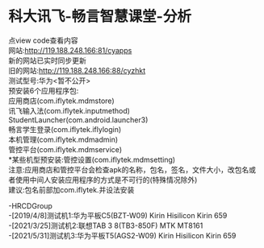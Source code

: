 # 科大讯飞-畅言智慧课堂-分析
点view code查看内容<br>
网站:http://119.188.248.166:81/cyapps<br>
新的网站已实时同步更新<br>
旧的网站:http://119.188.248.166:88/cyzhkt<br>
测试型号:华为<暂不公开><br>
预安装6个应用程序包:<br>
应用商店(com.iflytek.mdmstore)<br>
讯飞输入法(com.iflytek.inputmethod)<br>
StudentLauncher(com.android.launcher3)<br>
畅言学生登录(com.iflytek.iflylogin)<br>
本机管理(com.iflytek.mdmadmin)<br>
管控平台(com.iflytek.mdmservice)<br>
*某些机型预安装:管控设置(com.iflytek.mdmsetting)<br>
注意:应用商店和管控平台会检查apk的名称，包名，签名，文件大小，改包名或者使用中间人安装应用程序的方式是不可行的(特殊情况除外)<br>
建议:包名前部加com.iflytek.并设法安装

-HRCDGroup<br>
-[2019/4/8]测试机1:华为平板C5(BZT-W09) Kirin Hisilicon Kirin 659<br>
-[2021/3/25]测试机2:联想TAB 3 8(TB3-850F) MTK MT8161<br>
-[2021/5/31]测试机3:华为平板T5(AGS2-W09) Kirin Hisilicon Kirin 659<br>
